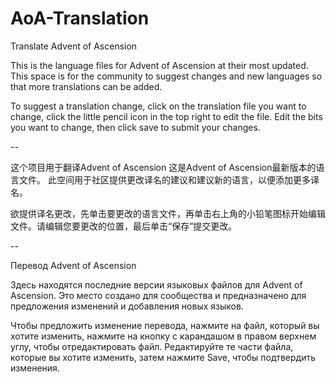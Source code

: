 # AoA-Translation
Translate Advent of Ascension

This is the language files for Advent of Ascension at their most updated.
This space is for the community to suggest changes and new languages so that more translations can be added.

To suggest a translation change, click on the translation file you want to change, click the little pencil icon in the top right to edit the file.
Edit the bits you want to change, then click save to submit your changes.

--

这个项目用于翻译Advent of Ascension
这是Advent of Ascension最新版本的语言文件。 此空间用于社区提供更改译名的建议和建议新的语言，以便添加更多译名。

欲提供译名更改，先单击要更改的语言文件，再单击右上角的小铅笔图标开始编辑文件。请编辑您要更改的位置，最后单击“保存”提交更改。

--

Перевод Advent of Ascension

Здесь находятся последние версии языковых файлов для Advent of Ascension.
Это место создано для сообщества и предназначено для предложения изменений и добавления новых языков.

Чтобы предложить изменение перевода, нажмите на файл, который вы хотите изменить, нажмите на кнопку с карандашом в правом верхнем углу, чтобы отредактировать файл.
Редактируйте те части файла, которые вы хотите изменить, затем нажмите Save, чтобы подтвердить изменения.
